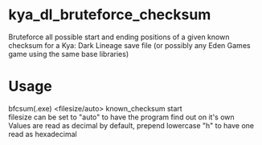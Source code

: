 # kya_dl_bruteforce_checksum
Bruteforce all possible start and ending positions of a given known checksum for a Kya: Dark Lineage save file (or possibly any Eden Games game using the same base libraries)

# Usage
bfcsum(.exe) <h><filesize/auto> <h>known_checksum <h>start  
filesize can be set to "auto" to have the program find out on it's own  
Values are read as decimal by default, prepend lowercase "h" to have one read as hexadecimal

